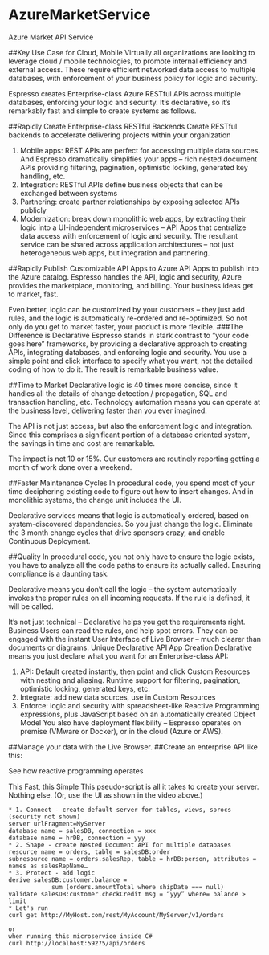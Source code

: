 # AzureMarketService
Azure Market API Service 

##Key Use Case for Cloud, Mobile
Virtually all organizations are looking to leverage cloud / mobile technologies, to promote internal efficiency and external access.  These require efficient networked data access to multiple databases, with enforcement of your business policy for logic and security.

Espresso creates Enterprise-class Azure RESTful APIs across multiple databases, enforcing your logic and security.  It’s declarative, so it’s remarkably fast and simple to create systems as follows.

##Rapidly Create Enterprise-class RESTful Backends
Create RESTful backends to accelerate delivering projects within your organization

1. Mobile apps: REST APIs are perfect for accessing multiple data sources.  And Espresso dramatically simplifies your apps – rich nested document APIs providing filtering, pagination, optimistic locking, generated key handling, etc.
2. Integration: RESTful APIs define business objects that can be exchanged between systems
3. Partnering: create partner relationships by exposing selected APIs publicly
4. Modernization: break down monolithic web apps, by extracting their logic into a UI-independent microservices – API Apps that centralize data access with enforcement of logic and security.  The resultant service can be shared across application architectures – not just heterogeneous web apps, but integration and partnering.
 

##Rapidly Publish Customizable API Apps to Azure
API Apps to publish into the Azure catalog.  Espresso handles the API, logic and security, Azure provides the marketplace, monitoring, and billing.  Your business ideas get to market, fast.

Even better, logic can be customized by your customers – they just add rules, and the logic is automatically re-ordered and re-optimized.  So not only do you get to market faster, your product is more flexible.
###The Difference is Declarative
Espresso stands in stark contrast to “your code goes here” frameworks, by providing a declarative approach to creating APIs, integrating databases, and enforcing logic and security.  You use a simple point and click interface to specify what you want, not the detailed coding of how to do it.  The result is remarkable business value.

 

##Time to Market
Declarative logic is 40 times more concise, since it handles all the details of change detection / propagation, SQL and transaction handling, etc.  Technology automation means you can operate at the business level, delivering faster than you ever imagined.

The API is not just access, but also the enforcement logic and integration.  Since this comprises a significant portion of a database oriented system, the savings in time and cost are remarkable.

The impact is not 10 or 15%.  Our customers are routinely reporting getting a month of work done over a weekend.

 

##Faster Maintenance Cycles
In procedural code, you spend most of your time deciphering existing code to figure out how to insert changes.  And in monolithic systems, the change unit includes the UI.

Declarative services means that logic is automatically ordered, based on system-discovered dependencies.  So you just change the logic.  Eliminate the 3 month change cycles that drive sponsors crazy, and enable Continuous Deployment.

 

##Quality
In procedural code, you not only have to ensure the logic exists, you have to analyze all the code paths to ensure its actually called.  Ensuring compliance is a daunting task.

Declarative means you don’t call the logic – the system automatically invokes the proper rules on all incoming requests.  If the rule is defined, it will be called.

It’s not just technical – Declarative helps you get the requirements right.  Business Users can read the rules, and help spot errors.  They can be engaged with the instant User Interface of Live Browser – much clearer than documents or diagrams.
Unique Declarative API App Creation
Declarative means you just declare what you want for an Enterprise-class API:

1. API: Default created instantly, then point and click Custom Resources with nesting and aliasing.  Runtime support for filtering, pagination, optimistic locking, generated keys, etc.
2. Integrate: add new data sources, use in Custom Resources
3. Enforce: logic and security with spreadsheet-like Reactive Programming expressions, plus JavaScript based on an automatically created Object Model
You also have deployment flexibility – Espresso operates on premise (VMware or Docker), or in the cloud (Azure or AWS).

##Manage your data with the Live Browser.
##Create an enterprise API like this:


See how reactive programming operates


This Fast, this Simple
This pseudo-script is all it takes to create your server.  Nothing else.  (Or, use the UI as shown in the video above.)

```
* 1. Connect - create default server for tables, views, sprocs (security not shown)
server urlFragment=MyServer
database name = salesDB, connection = xxx
database name = hrDB, connection = yyy
* 2. Shape - create Nested Document API for multiple databases
resource name = orders, table = salesDB:order
subresource name = orders.salesRep, table = hrDB:person, attributes = names as salesRepName…
* 3. Protect - add logic
derive salesDB:customer.balance = 
            sum (orders.amountTotal where shipDate === null)
validate salesDB:customer.checkCredit msg = “yyy” where= balance > limit
* Let's run
curl get http://MyHost.com/rest/MyAccount/MyServer/v1/orders

or
when running this microservice inside C#
curl http://localhost:59275/api/orders

```
